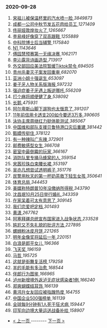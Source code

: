 ### 2020-09-28 
1. [ 宋祖儿被保温杯里的汽水喷一脸 ](https://s.weibo.com/weibo?q=%23%E5%AE%8B%E7%A5%96%E5%84%BF%E8%A2%AB%E4%BF%9D%E6%B8%A9%E6%9D%AF%E9%87%8C%E7%9A%84%E6%B1%BD%E6%B0%B4%E5%96%B7%E4%B8%80%E8%84%B8%23&Refer=top) *3849873*
1. [ 成都一公司中秋节发五花肉给员工 ](https://s.weibo.com/weibo?q=%23%E6%88%90%E9%83%BD%E4%B8%80%E5%85%AC%E5%8F%B8%E4%B8%AD%E7%A7%8B%E8%8A%82%E5%8F%91%E4%BA%94%E8%8A%B1%E8%82%89%E7%BB%99%E5%91%98%E5%B7%A5%23&Refer=top) *1271409*
1. [ 佟丽娅敦煌妆火了 ](https://s.weibo.com/weibo?q=%23%E4%BD%9F%E4%B8%BD%E5%A8%85%E6%95%A6%E7%85%8C%E5%A6%86%E7%81%AB%E4%BA%86%23&topic_ad=1&Refer=top) *1265667*
1. [ 李易峰好像穿了双高跟鞋 ](https://s.weibo.com/weibo?q=%23%E6%9D%8E%E6%98%93%E5%B3%B0%E5%A5%BD%E5%83%8F%E7%A9%BF%E4%BA%86%E5%8F%8C%E9%AB%98%E8%B7%9F%E9%9E%8B%23&Refer=top) *1255889*
1. [ 中科院博士后当辅警 ](https://s.weibo.com/weibo?q=%23%E4%B8%AD%E7%A7%91%E9%99%A2%E5%8D%9A%E5%A3%AB%E5%90%8E%E5%BD%93%E8%BE%85%E8%AD%A6%23&Refer=top) *1175840*
1. [ N1 ](https://s.weibo.com/weibo?q=%23N1%23&Refer=top) *1143646*
1. [ 傅园慧预赛第一无缘决赛 ](https://s.weibo.com/weibo?q=%23%E5%82%85%E5%9B%AD%E6%85%A7%E9%A2%84%E8%B5%9B%E7%AC%AC%E4%B8%80%E6%97%A0%E7%BC%98%E5%86%B3%E8%B5%9B%23&Refer=top) *1062171*
1. [ 李沁露背诗画造型 ](https://s.weibo.com/weibo?q=%23%E6%9D%8E%E6%B2%81%E9%9C%B2%E8%83%8C%E8%AF%97%E7%94%BB%E9%80%A0%E5%9E%8B%23&Refer=top) *713917*
1. [ 外交部回应美法院暂缓Tiktok禁令 ](https://s.weibo.com/weibo?q=%23%E5%A4%96%E4%BA%A4%E9%83%A8%E5%9B%9E%E5%BA%94%E7%BE%8E%E6%B3%95%E9%99%A2%E6%9A%82%E7%BC%93Tiktok%E7%A6%81%E4%BB%A4%23&Refer=top) *694505*
1. [ 贵州杀妻灭子案发回重审 ](https://s.weibo.com/weibo?q=%23%E8%B4%B5%E5%B7%9E%E6%9D%80%E5%A6%BB%E7%81%AD%E5%AD%90%E6%A1%88%E5%8F%91%E5%9B%9E%E9%87%8D%E5%AE%A1%23&Refer=top) *682070*
1. [ 亚洲小姐十强诞生 ](https://s.weibo.com/weibo?q=%23%E4%BA%9A%E6%B4%B2%E5%B0%8F%E5%A7%90%E5%8D%81%E5%BC%BA%E8%AF%9E%E7%94%9F%23&Refer=top) *653097*
1. [ 姜子牙人物关系版海报 ](https://s.weibo.com/weibo?q=%23%E5%A7%9C%E5%AD%90%E7%89%99%E4%BA%BA%E7%89%A9%E5%85%B3%E7%B3%BB%E7%89%88%E6%B5%B7%E6%8A%A5%23&Refer=top) *597232*
1. [ 强迫症姜子牙遇上叛逆哪吒 ](https://s.weibo.com/weibo?q=%23%E5%BC%BA%E8%BF%AB%E7%97%87%E5%A7%9C%E5%AD%90%E7%89%99%E9%81%87%E4%B8%8A%E5%8F%9B%E9%80%86%E5%93%AA%E5%90%92%23&Refer=top) *556209*
1. [ 打个麻将顺便健了身 ](https://s.weibo.com/weibo?q=%23%E6%89%93%E4%B8%AA%E9%BA%BB%E5%B0%86%E9%A1%BA%E4%BE%BF%E5%81%A5%E4%BA%86%E8%BA%AB%23&Refer=top) *538092*
1. [ 长鹅 ](https://s.weibo.com/weibo?q=%E9%95%BF%E9%B9%85&Refer=top) *475931*
1. [ 阿尔卑斯山脚下遛狗也太惬意了 ](https://s.weibo.com/weibo?q=%23%E9%98%BF%E5%B0%94%E5%8D%91%E6%96%AF%E5%B1%B1%E8%84%9A%E4%B8%8B%E9%81%9B%E7%8B%97%E4%B9%9F%E5%A4%AA%E6%83%AC%E6%84%8F%E4%BA%86%23&Refer=top) *391207*
1. [ 11年前信用卡透支200如今要还3万多 ](https://s.weibo.com/weibo?q=11%E5%B9%B4%E5%89%8D%E4%BF%A1%E7%94%A8%E5%8D%A1%E9%80%8F%E6%94%AF200%E5%A6%82%E4%BB%8A%E8%A6%81%E8%BF%983%E4%B8%87%E5%A4%9A&Refer=top) *390605*
1. [ 泳协主席周继红力挺体能测试 ](https://s.weibo.com/weibo?q=%23%E6%B3%B3%E5%8D%8F%E4%B8%BB%E5%B8%AD%E5%91%A8%E7%BB%A7%E7%BA%A2%E5%8A%9B%E6%8C%BA%E4%BD%93%E8%83%BD%E6%B5%8B%E8%AF%95%23&Refer=top) *385067*
1. [ 中国维和部队支援贝鲁特港口灾后重建 ](https://s.weibo.com/weibo?q=%23%E4%B8%AD%E5%9B%BD%E7%BB%B4%E5%92%8C%E9%83%A8%E9%98%9F%E6%94%AF%E6%8F%B4%E8%B4%9D%E9%B2%81%E7%89%B9%E6%B8%AF%E5%8F%A3%E7%81%BE%E5%90%8E%E9%87%8D%E5%BB%BA%23&Refer=top) *381442*
1. [ 甄嬛传挺住 ](https://s.weibo.com/weibo?q=%23%E7%94%84%E5%AC%9B%E4%BC%A0%E6%8C%BA%E4%BD%8F%23&Refer=top) *378122*
1. [ 有一种辣叫广东辣 ](https://s.weibo.com/weibo?q=%23%E6%9C%89%E4%B8%80%E7%A7%8D%E8%BE%A3%E5%8F%AB%E5%B9%BF%E4%B8%9C%E8%BE%A3%23&Refer=top) *372901*
1. [ 邮费敏感型女生 ](https://s.weibo.com/weibo?q=%23%E9%82%AE%E8%B4%B9%E6%95%8F%E6%84%9F%E5%9E%8B%E5%A5%B3%E7%94%9F%23&Refer=top) *366708*
1. [ 密室中最倒霉的玩家 ](https://s.weibo.com/weibo?q=%23%E5%AF%86%E5%AE%A4%E4%B8%AD%E6%9C%80%E5%80%92%E9%9C%89%E7%9A%84%E7%8E%A9%E5%AE%B6%23&Refer=top) *366167*
1. [ 消防队里专捅马蜂窝的人 ](https://s.weibo.com/weibo?q=%23%E6%B6%88%E9%98%B2%E9%98%9F%E9%87%8C%E4%B8%93%E6%8D%85%E9%A9%AC%E8%9C%82%E7%AA%9D%E7%9A%84%E4%BA%BA%23&Refer=top) *359154*
1. [ 宋茜珍珠白束腰长裙 ](https://s.weibo.com/weibo?q=%23%E5%AE%8B%E8%8C%9C%E7%8F%8D%E7%8F%A0%E7%99%BD%E6%9D%9F%E8%85%B0%E9%95%BF%E8%A3%99%23&Refer=top) *353197*
1. [ 吴亦凡想尝试透明裤子 ](https://s.weibo.com/weibo?q=%23%E5%90%B4%E4%BA%A6%E5%87%A1%E6%83%B3%E5%B0%9D%E8%AF%95%E9%80%8F%E6%98%8E%E8%A3%A4%E5%AD%90%23&Refer=top) *351776*
1. [ 民警用秋天的第一杯奶茶救下轻生女孩 ](https://s.weibo.com/weibo?q=%23%E6%B0%91%E8%AD%A6%E7%94%A8%E7%A7%8B%E5%A4%A9%E7%9A%84%E7%AC%AC%E4%B8%80%E6%9D%AF%E5%A5%B6%E8%8C%B6%E6%95%91%E4%B8%8B%E8%BD%BB%E7%94%9F%E5%A5%B3%E5%AD%A9%23&Refer=top) *350641*
1. [ 体育总局 ](https://s.weibo.com/weibo?q=%E4%BD%93%E8%82%B2%E6%80%BB%E5%B1%80&Refer=top) *344453*
1. [ 美媒称特朗普10年没缴纳所得税 ](https://s.weibo.com/weibo?q=%23%E7%BE%8E%E5%AA%92%E7%A7%B0%E7%89%B9%E6%9C%97%E6%99%AE10%E5%B9%B4%E6%B2%A1%E7%BC%B4%E7%BA%B3%E6%89%80%E5%BE%97%E7%A8%8E%23&Refer=top) *343790*
1. [ 沈昌珉10月25日举行婚礼 ](https://s.weibo.com/weibo?q=%23%E6%B2%88%E6%98%8C%E7%8F%8910%E6%9C%8825%E6%97%A5%E4%B8%BE%E8%A1%8C%E5%A9%9A%E7%A4%BC%23&Refer=top) *343359*
1. [ 在家呆着可太有意思了 ](https://s.weibo.com/weibo?q=%23%E5%9C%A8%E5%AE%B6%E5%91%86%E7%9D%80%E5%8F%AF%E5%A4%AA%E6%9C%89%E6%84%8F%E6%80%9D%E4%BA%86%23&Refer=top) *309145*
1. [ 我们恋爱吧定档 ](https://s.weibo.com/weibo?q=%23%E6%88%91%E4%BB%AC%E6%81%8B%E7%88%B1%E5%90%A7%E5%AE%9A%E6%A1%A3%23&Refer=top) *301493*
1. [ 黄潇 ](https://s.weibo.com/weibo?q=%E9%BB%84%E6%BD%87&Refer=top) *267762*
1. [ 阿塞拜疆总统宣布国家进入战争状态 ](https://s.weibo.com/weibo?q=%23%E9%98%BF%E5%A1%9E%E6%8B%9C%E7%96%86%E6%80%BB%E7%BB%9F%E5%AE%A3%E5%B8%83%E5%9B%BD%E5%AE%B6%E8%BF%9B%E5%85%A5%E6%88%98%E4%BA%89%E7%8A%B6%E6%80%81%23&Refer=top) *233528*
1. [ 尴尬又不失礼貌的批评方法 ](https://s.weibo.com/weibo?q=%23%E5%B0%B4%E5%B0%AC%E5%8F%88%E4%B8%8D%E5%A4%B1%E7%A4%BC%E8%B2%8C%E7%9A%84%E6%89%B9%E8%AF%84%E6%96%B9%E6%B3%95%23&Refer=top) *227895*
1. [ 螺蛳粉冰皮月饼 ](https://s.weibo.com/weibo?q=%23%E8%9E%BA%E8%9B%B3%E7%B2%89%E5%86%B0%E7%9A%AE%E6%9C%88%E9%A5%BC%23&Refer=top) *221265*
1. [ 明年金像奖将延后一年 ](https://s.weibo.com/weibo?q=%E6%98%8E%E5%B9%B4%E9%87%91%E5%83%8F%E5%A5%96%E5%B0%86%E5%BB%B6%E5%90%8E%E4%B8%80%E5%B9%B4&Refer=top) *220151*
1. [ 白浪是郎平女儿 ](https://s.weibo.com/weibo?q=%23%E7%99%BD%E6%B5%AA%E6%98%AF%E9%83%8E%E5%B9%B3%E5%A5%B3%E5%84%BF%23&Refer=top) *196366*
1. [ 飞天奖 ](https://s.weibo.com/weibo?q=%E9%A3%9E%E5%A4%A9%E5%A5%96&Refer=top) *196159*
1. [ 马哲 ](https://s.weibo.com/weibo?q=%E9%A9%AC%E5%93%B2&Refer=top) *195725*
1. [ 这就是街舞复活榜 ](https://s.weibo.com/weibo?q=%23%E8%BF%99%E5%B0%B1%E6%98%AF%E8%A1%97%E8%88%9E%E5%A4%8D%E6%B4%BB%E6%A6%9C%23&Refer=top) *179258*
1. [ 羊的毛能有多治愈 ](https://s.weibo.com/weibo?q=%23%E7%BE%8A%E7%9A%84%E6%AF%9B%E8%83%BD%E6%9C%89%E5%A4%9A%E6%B2%BB%E6%84%88%23&Refer=top) *168544*
1. [ 伴郎行为图鉴 ](https://s.weibo.com/weibo?q=%23%E4%BC%B4%E9%83%8E%E8%A1%8C%E4%B8%BA%E5%9B%BE%E9%89%B4%23&Refer=top) *166965*
1. [ 泸州新增境外返泸无症状感染者1例 ](https://s.weibo.com/weibo?q=%23%E6%B3%B8%E5%B7%9E%E6%96%B0%E5%A2%9E%E5%A2%83%E5%A4%96%E8%BF%94%E6%B3%B8%E6%97%A0%E7%97%87%E7%8A%B6%E6%84%9F%E6%9F%93%E8%80%851%E4%BE%8B%23&Refer=top) *166240*
1. [ 郑爽蝴蝶结耳饰 ](https://s.weibo.com/weibo?q=%23%E9%83%91%E7%88%BD%E8%9D%B4%E8%9D%B6%E7%BB%93%E8%80%B3%E9%A5%B0%23&Refer=top) *166139*
1. [ 黄鸿升女友回应被指蹭热度 ](https://s.weibo.com/weibo?q=%23%E9%BB%84%E9%B8%BF%E5%8D%87%E5%A5%B3%E5%8F%8B%E5%9B%9E%E5%BA%94%E8%A2%AB%E6%8C%87%E8%B9%AD%E7%83%AD%E5%BA%A6%23&Refer=top) *164755*
1. [ 中国企业500强榜单 ](https://s.weibo.com/weibo?q=%E4%B8%AD%E5%9B%BD%E4%BC%81%E4%B8%9A500%E5%BC%BA%E6%A6%9C%E5%8D%95&Refer=top) *161139*
1. [ 全球每9分钟有1人死于狂犬病 ](https://s.weibo.com/weibo?q=%23%E5%85%A8%E7%90%83%E6%AF%8F9%E5%88%86%E9%92%9F%E6%9C%891%E4%BA%BA%E6%AD%BB%E4%BA%8E%E7%8B%82%E7%8A%AC%E7%97%85%23&Refer=top) *159447*
1. [ 印军向边境大量运送战备补给 ](https://s.weibo.com/weibo?q=%E5%8D%B0%E5%86%9B%E5%90%91%E8%BE%B9%E5%A2%83%E5%A4%A7%E9%87%8F%E8%BF%90%E9%80%81%E6%88%98%E5%A4%87%E8%A1%A5%E7%BB%99&Refer=top) *158907* 

- [ < 上一页 ](https://github.com/able8/weibo-hot-record/blob/master/2020-09-27.md) -------- [ 下一页 > ](https://github.com/able8/weibo-hot-record/blob/master/2020-09-29.md)